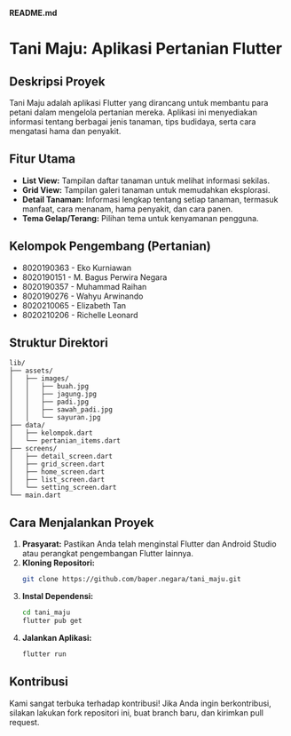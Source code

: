 **README.md**

# Tani Maju: Aplikasi Pertanian Flutter

## Deskripsi Proyek

Tani Maju adalah aplikasi Flutter yang dirancang untuk membantu para petani dalam mengelola pertanian mereka. Aplikasi ini menyediakan informasi tentang berbagai jenis tanaman, tips budidaya, serta cara mengatasi hama dan penyakit.

## Fitur Utama

* **List View:** Tampilan daftar tanaman untuk melihat informasi sekilas.
* **Grid View:** Tampilan galeri tanaman untuk memudahkan eksplorasi.
* **Detail Tanaman:** Informasi lengkap tentang setiap tanaman, termasuk manfaat, cara menanam, hama penyakit, dan cara panen.
* **Tema Gelap/Terang:** Pilihan tema untuk kenyamanan pengguna.

## Kelompok Pengembang (Pertanian)

* 8020190363 - Eko Kurniawan
* 8020190151 - M. Bagus Perwira Negara
* 8020190357 - Muhammad Raihan
* 8020190276 - Wahyu Arwinando
* 8020210065 - Elizabeth Tan
* 8020210206 - Richelle Leonard

## Struktur Direktori

```
lib/
├── assets/
│   ├── images/
│   │   ├── buah.jpg
│   │   ├── jagung.jpg
│   │   ├── padi.jpg
│   │   ├── sawah_padi.jpg
│   │   └── sayuran.jpg
├── data/
│   ├── kelompok.dart
│   └── pertanian_items.dart
├── screens/
│   ├── detail_screen.dart
│   ├── grid_screen.dart
│   ├── home_screen.dart
│   ├── list_screen.dart
│   └── setting_screen.dart
└── main.dart
```

## Cara Menjalankan Proyek

1. **Prasyarat:** Pastikan Anda telah menginstal Flutter dan Android Studio atau perangkat pengembangan Flutter lainnya.
2. **Kloning Repositori:**
   ```bash
   git clone https://github.com/baper.negara/tani_maju.git
   ```
3. **Instal Dependensi:**
   ```bash
   cd tani_maju
   flutter pub get
   ```
4. **Jalankan Aplikasi:**
   ```bash
   flutter run
   ```

## Kontribusi

Kami sangat terbuka terhadap kontribusi! Jika Anda ingin berkontribusi, silakan lakukan fork repositori ini, buat branch baru, dan kirimkan pull request.
